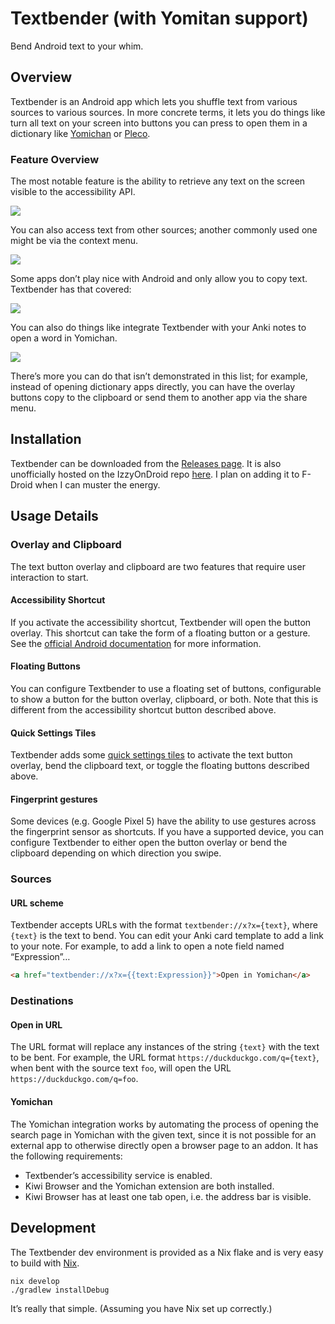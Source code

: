 # Textbender (with Yomitan support)

Bend Android text to your whim.

## Overview

Textbender is an Android app which lets you shuffle text from various sources to
various sources. In more concrete terms, it lets you do things like turn all
text on your screen into buttons you can press to open them in a dictionary like
[Yomichan](https://foosoft.net/projects/yomichan/) or
[Pleco](https://www.pleco.com/).

### Feature Overview

The most notable feature is the ability to retrieve any text on the screen
visible to the accessibility API.

![](images/demo-overlay.gif)

You can also access text from other sources; another commonly used one might be
via the context menu.

![](images/demo-context.gif)

Some apps don’t play nice with Android and only allow you to copy text.
Textbender has that covered:

![](images/demo-clipboard.gif)

You can also do things like integrate Textbender with your Anki notes to open a
word in Yomichan.

![](images/demo-url.gif)

There’s more you can do that isn’t demonstrated in this list; for example,
instead of opening dictionary apps directly, you can have the overlay buttons
copy to the clipboard or send them to another app via the share menu.

## Installation

Textbender can be downloaded from the [Releases
page](https://github.com/elizagamedev/android-textbender/releases). It is also
unofficially hosted on the IzzyOnDroid repo
[here](https://apt.izzysoft.de/fdroid/index/apk/sh.eliza.textbender). I plan on
adding it to F-Droid when I can muster the energy.

## Usage Details

### Overlay and Clipboard

The text button overlay and clipboard are two features that require user
interaction to start.

#### Accessibility Shortcut

If you activate the accessibility shortcut, Textbender will open the button
overlay. This shortcut can take the form of a floating button or a gesture. See
the [official Android
documentation](https://support.google.com/accessibility/android/answer/7650693)
for more information.

#### Floating Buttons

You can configure Textbender to use a floating set of buttons, configurable to
show a button for the button overlay, clipboard, or both. Note that this is
different from the accessibility shortcut button described above.

#### Quick Settings Tiles

Textbender adds some [quick settings
tiles](https://support.google.com/android/answer/9083864) to activate the text
button overlay, bend the clipboard text, or toggle the floating buttons
described above.

#### Fingerprint gestures

Some devices (e.g. Google Pixel 5) have the ability to use gestures across the
fingerprint sensor as shortcuts. If you have a supported device, you can
configure Textbender to either open the button overlay or bend the clipboard
depending on which direction you swipe.

### Sources

#### URL scheme

Textbender accepts URLs with the format `textbender://x?x={text}`, where
`{text}` is the text to bend. You can edit your Anki card template to add a link
to your note. For example, to add a link to open a note field named
“Expression”…

``` html
<a href="textbender://x?x={{text:Expression}}">Open in Yomichan</a>
```

### Destinations

#### Open in URL

The URL format will replace any instances of the string `{text}` with the text
to be bent. For example, the URL format `https://duckduckgo.com/q={text}`, when
bent with the source text `foo`, will open the URL
`https://duckduckgo.com/q=foo`.

#### Yomichan

The Yomichan integration works by automating the process of opening the search
page in Yomichan with the given text, since it is not possible for an external
app to otherwise directly open a browser page to an addon. It has the following
requirements:

- Textbender’s accessibility service is enabled.
- Kiwi Browser and the Yomichan extension are both installed.
- Kiwi Browser has at least one tab open, i.e. the address bar is visible.

## Development

The Textbender dev environment is provided as a Nix flake and is very easy to
build with [Nix](https://nixos.org/).

``` shell
nix develop
./gradlew installDebug
```

It’s really that simple. (Assuming you have Nix set up correctly.)
